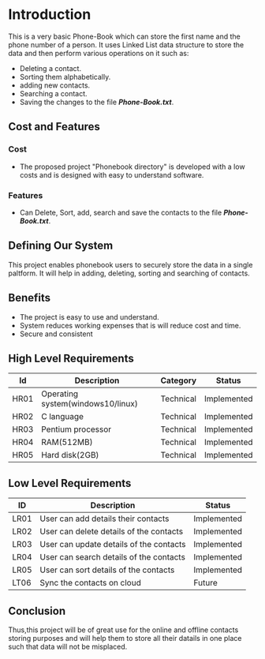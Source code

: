 # Introduction
This is a very basic Phone-Book which can store the first name and the phone number of a person.
It uses Linked List data structure to store the data and then perform various operations on it such as:
* Deleting a contact.
* Sorting them alphabetically.
* adding new contacts.
* Searching a contact.
* Saving the changes to the file **_Phone-Book.txt_**.

## Cost and Features
### Cost
- The proposed project "Phonebook directory" is developed with a low costs and is designed with easy to understand software.
### Features
- Can Delete, Sort, add, search and save the contacts to the file **_Phone-Book.txt_**.

## Defining Our System
This project enables phonebook users to securely store the data in a single paltform.
It will help in adding, deleting, sorting and searching of contacts.
## Benefits
- The project is easy to use and understand. 
- System reduces working expenses that is will reduce cost and time.
- Secure and consistent

## High Level Requirements
|  Id  |            Description            | Category  | Status      |
| ---- | --------------------------------- | --------  | ----------- |
| HR01 | Operating system(windows10/linux) | Technical | Implemented |
| HR02 | C language                        | Technical | Implemented |
| HR03 | Pentium processor                 | Technical | Implemented |
| HR04 | RAM(512MB)                        | Technical | Implemented |
| HR05 | Hard disk(2GB)                    | Technical | Implemented |
## Low Level Requirements
|  ID  |                        Description      | Status      |
| ---- | --------------------------------------- | --------    | 
| LR01 | User can add details their contacts     | Implemented |
| LR02 | User can delete details of the contacts | Implemented |
| LR03 | User can update details of the contacts | Implemented |
| LR04 | User can search details of the contacts | Implemented |
| LR05 | User can sort details of the contacts   | Implemented |
| LT06 | Sync the contacts on cloud              | Future      |
## Conclusion
Thus,this project will be of great use for the online and offline contacts storing purposes and will help them to store all their datails in one place such that 
data will not be misplaced.

